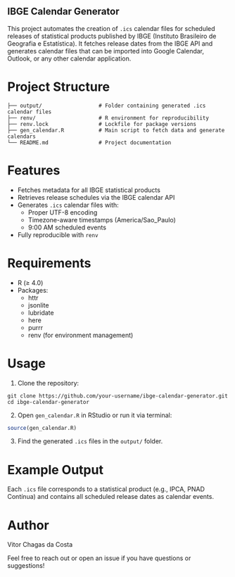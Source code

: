 ## IBGE Calendar Generator
This project automates the creation of `.ics` calendar files for scheduled releases of statistical products published by IBGE (Instituto Brasileiro de Geografia e Estatística). It fetches release dates from the IBGE API and generates calendar files that can be imported into Google Calendar, Outlook, or any other calendar application.

# Project Structure
```plaintext
├── output/                  # Folder containing generated .ics calendar files
├── renv/                    # R environment for reproducibility
├── renv.lock                # Lockfile for package versions
├── gen_calendar.R           # Main script to fetch data and generate calendars
└── README.md                # Project documentation
```

#  Features
- Fetches metadata for all IBGE statistical products
- Retrieves release schedules via the IBGE calendar API
- Generates `.ics` calendar files with:
    - Proper UTF-8 encoding
    - Timezone-aware timestamps (America/Sao_Paulo)
    - 9:00 AM scheduled events
- Fully reproducible with `renv`

# Requirements
- R (≥ 4.0)
- Packages:
  - httr
  - jsonlite
  - lubridate
  - here
  - purrr
  - renv (for environment management)

# Usage
1. Clone the repository:
```Shell
git clone https://github.com/your-username/ibge-calendar-generator.git
cd ibge-calendar-generator
```

2. Open `gen_calendar.R` in RStudio or run it via terminal:
```R
source(gen_calendar.R)
```
3. Find the generated `.ics` files in the `output/` folder.

# Example Output
Each `.ics` file corresponds to a statistical product (e.g., IPCA, PNAD Contínua) and contains all scheduled release dates as calendar events.

# Author
Vitor Chagas da Costa

Feel free to reach out or open an issue if you have questions or suggestions!
